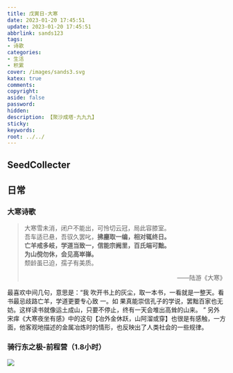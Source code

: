 ```yaml
---
title: 戊寅日-大寒
date: 2023-01-20 17:45:51
update: 2023-01-20 17:45:51
abbrlink: sands123
tags:
- 诗歌
categories:
- 生活
- 积累
cover: /images/sands3.svg
katex: true
comments:
copyright:
aside: false
password:
hidden:
description: 【聚沙成塔·九九九】 
sticky: 
keywords:
root: ../../
---
```


## SeedCollecter



## 日常
### 大寒诗歌
>大寒雪未消，闭户不能出，可怜切云冠，局此容膝室。  
吾车适已悬，吾驭久罢叱，**拂麈取一编，相对辄终日。  
亡羊戒多岐，学道当致一，信能宗阙里，百氏端可黜。  
为山傥勿休，会见高崒嵂。**  
颓龄虽已迫，孺子有美质。
><p align="right">——陆游《大寒》</p>

最喜欢中间几句，意思是：“我 吹开书上的灰尘，取一本书，一看就是一整天。看书最忌歧路亡羊，学道更要专心致 一。如 果真能崇信孔子的学说，罢黜百家也无妨。这样读书就像运土成山，只要不停止，终有一天会堆出高耸的山来。 ”
另外宋痒《大寒夜坐有感》中的这句【冶外金休跃，山阿溜或穿】也很是有感触，一方面，他客观地描述的金属冶炼时的情形，也反映出了人类社会的一些规律。
### 骑行东之极-前程营（1.8小时）
<img src="https://img.500px.me/photo/dff7efb584b12a50d685e413b053d3302/6e4cd270703d4279a4851794b2a454fd.jpg!p5"  referrerPolicy="no-referrer" />
